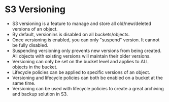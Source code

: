 # S3 Versioning

- S3 versioning is a feature to manage and store all old/new/deleted versions of an object.
- By default, versionins is disabled on all buckets/objects.
- Once versioning is enabled, you can only "suspend" version. It cannot be fully disabled.
- Suspending versioning only prevents new versions from being created.
  All objects with existing versions will maintain their older versions.
- Versioning can only be set on the bucket level and applies to ALL objects in the bucket.
- Lifecycle policies can be applied to specific versions of an object.
- Versioning and lifecycle policies can both be enabled on a bucket at the same time.
- Versioning can be used with lifecycle policies to create a great archiving and
  backup solution in S3.

